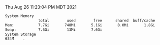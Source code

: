Thu Aug 26 11:23:04 PM MDT 2021
```bash
System Memory
               total        used        free      shared  buff/cache   available
Mem:           7.7Gi       748Mi       5.1Gi       8.0Mi       1.8Gi       6.6Gi
Swap:          7.6Gi        13Mi       7.6Gi
System Storage
634M	.
```
